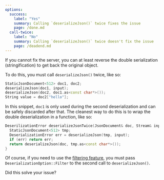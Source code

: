 ```yaml
---
options:
  success:
    label: "Yes"
    summary: Calling `deserializeJson()` twice fixes the issue
    page: /done.md
  call-twice:
    label: "No"
    summary: Calling `deserializeJson()` twice doesn't fix the issue
    page: /deadend.md
---
```


If you cannot fix the server, you can at least reverse the double serialization (stringification) to get back the original object.

To do this, you must call `deserializeJson()` twice, like so:

```c++
StaticJsonDocument<512> doc1, doc2;
deserializeJson(doc1, input);
deserializeJson(doc2, doc1.as<const char*>());
String value = doc2["hello"];
```

In this snippet, `doc1` is only used during the second deserialization and can be safely discarded after that.
The cleanest way to do this is to wrap the double deserialization in a function, like so:

```c++
DeserilizationError deserializeJsonTwice(JsonDocument& doc, Stream& input) {
  StaticJsonDocument<512> tmp;
  DeserializationError err = deserializeJson(tmp, input);
  if (err) return err;
  return deserializeJson(doc, tmp.as<const char*>());
}
```

Of course, if you need to use the [filtering feature](/news/2020/03/22/version-6-15-0/), you must pass `DeserializationOption::Filter` to the second call to `deserializeJson()`.

Did this solve your issue?
